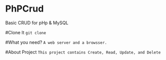 # PhPCrud
Basic CRUD for pHp &amp; MySQL

#Clone It
```git clone```

#What you need?
```A web server and a browsser.```

#About Project
```This project contains Create, Read, Update, and Delete```

